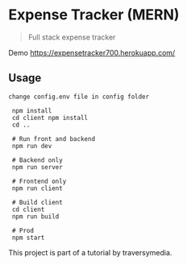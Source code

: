 # Expense Tracker (MERN)

> Full stack expense tracker

Demo https://expensetracker700.herokuapp.com/

## Usage

```
change config.env file in config folder
```

```
 npm install
 cd client npm install
 cd ..
 
 # Run front and backend
 npm run dev
 
 # Backend only
 npm run server
 
 # Frontend only
 npm run client
 
 # Build client
 cd client
 npm run build
 
 # Prod
 npm start
```

This project is part of a tutorial by traversymedia.
